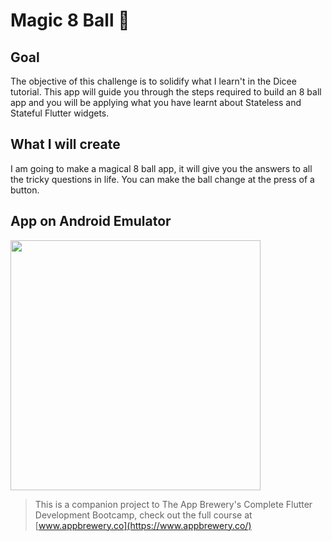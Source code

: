 # Magic 8 Ball 🎱

## Goal

The objective of this challenge is to solidify what I learn't in the Dicee tutorial. This app will guide you through the steps required to build an 8 ball app and you will be applying what you have learnt about Stateless and Stateful Flutter widgets.


## What I will create

I am going to make a magical 8 ball app, it will give you the answers to all the tricky questions in life. You can make the ball change at the press of a button. 

## App on Android Emulator
<img src=https://imgur.com/ANvdnhB.gif width=400>


>This is a companion project to The App Brewery's Complete Flutter Development Bootcamp, check out the full course at [www.appbrewery.co](https://www.appbrewery.co/)
